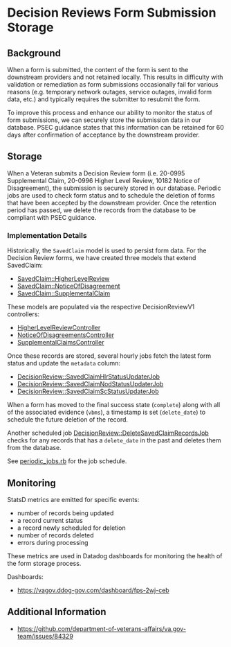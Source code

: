 # Decision Reviews Form Submission Storage

## Background

When a form is submitted, the content of the form is sent to the downstream providers and not retained locally. This results in difficulty with validation or remediation as form submissions occasionally fail for various reasons (e.g. temporary network outages, service outages, invalid form data, etc.) and typically requires the submitter to resubmit the form.

To improve this process and enhance our ability to monitor the status of form submissions, we can securely store the submission data in our database. PSEC guidance states that this information can be retained for 60 days after confirmation of acceptance by the downstream provider.

## Storage

When a Veteran submits a Decision Review form (i.e. 20-0995 Supplemental Claim, 20-0996 Higher Level Review, 10182 Notice of Disagreement), the submission is securely stored in our database. Periodic jobs are used to check form status and to schedule the deletion of forms that have been accepted by the downstream provider. Once the retention period has passed, we delete the records from the database to be compliant with PSEC guidance.

### Implementation Details
Historically, the `SavedClaim` model is used to persist form data. For the Decision Review forms, we have created three models that extend SavedClaim:
* [SavedClaim::HigherLevelReview](https://github.com/department-of-veterans-affairs/vets-api/blob/6f0cc7f516e5f4b6b14d0b0a19f86b2ccfdec753/app/models/saved_claim/higher_level_review.rb)
* [SavedClaim::NoticeOfDisagreement](https://github.com/department-of-veterans-affairs/vets-api/blob/6f0cc7f516e5f4b6b14d0b0a19f86b2ccfdec753/app/models/saved_claim/notice_of_disagreement.rb)
* [SavedClaim::SupplementalClaim](https://github.com/department-of-veterans-affairs/vets-api/blob/6f0cc7f516e5f4b6b14d0b0a19f86b2ccfdec753/app/models/saved_claim/supplemental_claim.rb)

These models are populated via the respective DecisionReviewV1 controllers:
* [HigherLevelReviewController](https://github.com/department-of-veterans-affairs/vets-api/blob/6f0cc7f516e5f4b6b14d0b0a19f86b2ccfdec753/app/controllers/v1/higher_level_reviews_controller.rb#L28)
* [NoticeOfDisagreementsController](https://github.com/department-of-veterans-affairs/vets-api/blob/6f0cc7f516e5f4b6b14d0b0a19f86b2ccfdec753/app/controllers/v1/notice_of_disagreements_controller.rb#L27)
* [SupplementalClaimsController](https://github.com/department-of-veterans-affairs/vets-api/blob/6f0cc7f516e5f4b6b14d0b0a19f86b2ccfdec753/app/controllers/v1/supplemental_claims_controller.rb#L110)

Once these records are stored, several hourly jobs fetch the latest form status and update the `metadata` column:
* [DecisionReview::SavedClaimHlrStatusUpdaterJob](https://github.com/department-of-veterans-affairs/vets-api/blob/master/app/sidekiq/decision_review/saved_claim_hlr_status_updater_job.rb)
* [DecisionReview::SavedClaimNodStatusUpdaterJob](https://github.com/department-of-veterans-affairs/vets-api/blob/master/app/sidekiq/decision_review/saved_claim_nod_status_updater_job.rb)
* [DecisionReview::SavedClaimScStatusUpdaterJob](https://github.com/department-of-veterans-affairs/vets-api/blob/master/app/sidekiq/decision_review/saved_claim_sc_status_updater_job.rb)

When a form has moved to the final success state (`complete`) along with all of the associated evidence (`vbms`), a timestamp is set (`delete_date`) to schedule the future deletion of the record.

Another scheduled job [DecisionReview::DeleteSavedClaimRecordsJob](https://github.com/department-of-veterans-affairs/vets-api/blob/master/app/sidekiq/decision_review/delete_saved_claim_records_job.rb) checks for any records that has a `delete_date` in the past and deletes them from the database.

See [periodic_jobs.rb](https://github.com/department-of-veterans-affairs/vets-api/blob/5a4b2c45172907ee2bf68788eb8c6f9338e7d405/lib/periodic_jobs.rb#L177-L183) for the job schedule.

## Monitoring

StatsD metrics are emitted for specific events:
* number of records being updated
* a record current status
* a record newly scheduled for deletion
* number of records deleted
* errors during processing

These metrics are used in Datadog dashboards for monitoring the health of the form storage process.

Dashboards:
- https://vagov.ddog-gov.com/dashboard/fps-2wj-ceb

## Additional Information
- https://github.com/department-of-veterans-affairs/va.gov-team/issues/84329
